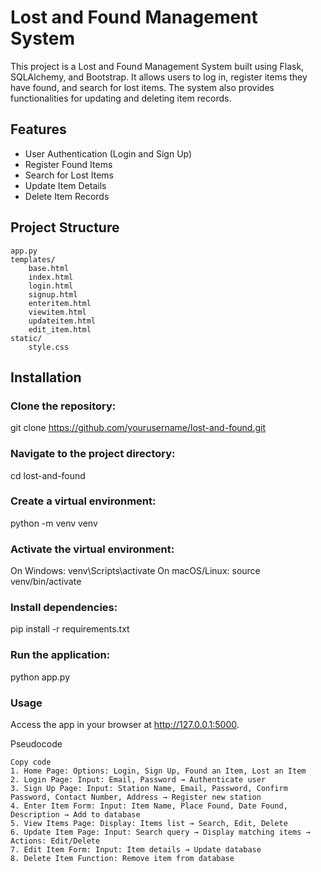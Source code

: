 # Lost and Found Management System

This project is a Lost and Found Management System built using Flask, SQLAlchemy, and Bootstrap. It allows users to log in, register items they have found, and search for lost items. The system also provides functionalities for updating and deleting item records.

## Features
- User Authentication (Login and Sign Up)
- Register Found Items
- Search for Lost Items
- Update Item Details
- Delete Item Records

## Project Structure
```plaintext
app.py
templates/
    base.html
    index.html
    login.html
    signup.html
    enteritem.html
    viewitem.html
    updateitem.html
    edit_item.html
static/
    style.css
```
## Installation

### Clone the repository:
git clone https://github.com/yourusername/lost-and-found.git
### Navigate to the project directory:
cd lost-and-found
### Create a virtual environment:
python -m venv venv
### Activate the virtual environment:
On Windows: venv\Scripts\activate
On macOS/Linux: source venv/bin/activate
### Install dependencies:
pip install -r requirements.txt
### Run the application:
python app.py
### Usage
Access the app in your browser at http://127.0.0.1:5000.

Pseudocode
```plaintext
Copy code
1. Home Page: Options: Login, Sign Up, Found an Item, Lost an Item  
2. Login Page: Input: Email, Password → Authenticate user  
3. Sign Up Page: Input: Station Name, Email, Password, Confirm Password, Contact Number, Address → Register new station  
4. Enter Item Form: Input: Item Name, Place Found, Date Found, Description → Add to database  
5. View Items Page: Display: Items list → Search, Edit, Delete  
6. Update Item Page: Input: Search query → Display matching items → Actions: Edit/Delete  
7. Edit Item Form: Input: Item details → Update database  
8. Delete Item Function: Remove item from database
